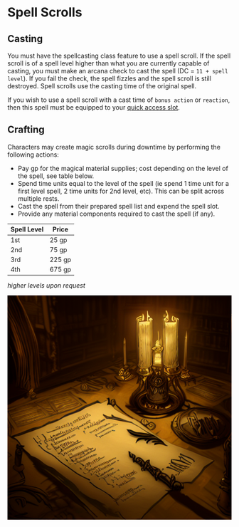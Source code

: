 # Spell Scrolls

## Casting

You must have the spellcasting class feature to use a spell scroll.
If the spell scroll is of a spell level higher than what you are currently capable of casting, you must make an arcana check to cast the spell (DC = `11 + spell level`).
If you fail the check, the spell fizzles and the spell scroll is still destroyed. Spell scrolls use the casting time of the original spell.

If you wish to use a spell scroll with a cast time of `bonus action` or `reaction`, then this spell must be equipped to your [quick access slot](../Combat_Rules/Extra_Bonus_Action_Options#quick-access-slot).

## Crafting

Characters may create magic scrolls during downtime by performing the following actions:

- Pay gp for the magical material supplies; cost depending on the level of the spell, see table below.
- Spend time units equal to the level of the spell (ie spend 1 time unit for a first level spell, 2 time units for 2nd level, etc). This can be split across multiple rests.
- Cast the spell from their prepared spell list and expend the spell slot.
- Provide any material components required to cast the spell (if any).

Spell Level | Price
---|---
1st | 25 gp
2nd | 75 gp
3rd | 225 gp
4th | 675 gp

*higher levels upon request*

![scroll being written](/img/rules/Crafting_Rules/scrolls.png)
